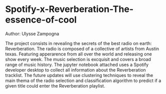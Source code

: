 # Spotify-x-Reverberation-The-essence-of-cool

Author: Ulysse Zampogna

The project consists in revealing the secrets of the best radio on earth: Reverberation. The radio is composed of a collective of artists from Austin texas. Featuring apperarence from all over the world and releasing one show every week. The music selection is excquisit and covers a broad range of music history.
The jupyter notebook attached uses a Spotify developer desktop to collect all information about the Reverberation tracklist. The future updates will use clustering techniques to reveal the main thema of the radio selection and classification algorithm to predict if a given title could enter the Reverberation playlist.
